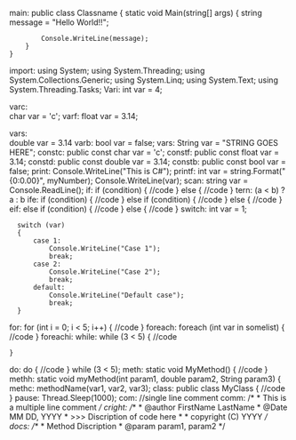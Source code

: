 main:
    public class Classname
    {
        static void Main(string[] args)
        {
            string message = "Hello World!!";

            Console.WriteLine(message);
        }
    }

import:
	using System;
	using System.Threading;
	using System.Collections.Generic;
	using System.Linq;
	using System.Text;
	using System.Threading.Tasks;
Vari:
	int var = 4;

varc:	
	char var = 'c';
varf:
	float var = 3.14;

vars:	
	double var = 3.14
varb:
	bool var = false;
vars:
	String var = "STRING GOES HERE";
constc:
	public const char var = 'c';
constf:
	public const float var = 3.14;
constd:
	public const double var = 3.14;
constb:
	public const bool var = false;
print:
	Console.WriteLine("This is C#");
printf:
	 int var = string.Format("{0:0.00}", myNumber);
	 Console.WriteLine(var);
scan:
	string var = Console.ReadLine();
if:
	if (condition)
	{
    	//code
	}
	else
	{
    	//code
	}
tern:
	(a < b) ? a : b
ife:
	if (condition)
	{
    	//code
	}
	else if (condition)
	{
    	//code
	}
	else
	{
    	//code
	}
eif:
	else if (condition)
	{
    	//code
	}
	else
	{
    	//code
	}
switch:
	int var = 1;

      switch (var)
      {
          case 1:
              Console.WriteLine("Case 1");
              break;
          case 2:
              Console.WriteLine("Case 2");
              break;
          default:
              Console.WriteLine("Default case");
              break;
      }
for:
	for (int i = 0; i < 5; i++)
	{
    		//code
	}
foreach:
	foreach (int var in somelist)
	{
	    	//code
	}
foreachi:
while:
	while (3 < 5)
	{
    	//code
    	
	}
do:
	do
	{
    		//code
	} while (3 < 5);
meth:
	static void MyMethod() 
	{
  		//code
	}
methh:
	static void myMethod(int param1, double param2, String param3) {
methc:
	methodName(var1, var2, var3);
class:
	public class MyClass
	{
	//code
	}
pause:
	Thread.Sleep(1000);
com:
	//single line comment
comm:
	/*
 	 * This is a multiple line comment
	 */
cright:
	/**
 	* @author FirstName LastName
 	* @Date MM DD, YYYY
 	* >>> Discription of code here
 	*
 	* copyright (C) YYYY
 	*/
docs:
	/**
 	* Method Discription
 	* @param param1, param2
 	*/
